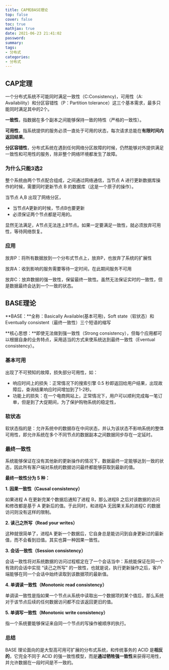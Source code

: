 ```yaml
---
title: CAP和BASE理论
top: false
cover: false
toc: true
mathjax: true
date: 2021-06-23 21:41:02
password:
summary:
tags:
- 分布式
categories:
- 分布式
---
```


## CAP定理

一个分布式系统不可能同时满足一致性（C:Consistency)，可用性（A: Availability）和分区容错性（P：Partition tolerance）这三个基本需求，最多只能同时满足其中的2个。

**一致性**，指数据在多个副本之间能够保持一致的特性（严格的一致性）。

**可用性**，指系统提供的服务必须一直处于可用的状态，每次请求总能在**有限时间内返回结果**。

**分区容错性**，分布式系统在遇到任何网络分区故障的时候，仍然能够对外提供满足一致性和可用性的服务，除非整个网络环境都发生了故障。

### 为什么只能3选2

整个系统由两个节点配合组成，之间通过网络通信，当节点 A 进行更新数据库操作的时候，需要同时更新节点 B 的数据库（这是一个原子的操作）。

当节点 A,B 出现了网络分区，

- 当节点A更新的时候，节点B也要更新
- 必须保证两个节点都是可用的。

显然无法满足，A节点无法连上B节点。如果一定要满足一致性，就必须放弃可用性，等待网络恢复。

### 应用

放弃P：将所有数据放到一个分布式节点上，放弃P，也放弃了系统的扩展性

放弃A：收到影响的服务需要等待一定时间，在此期间服务不可用

放弃C：放弃数据的强一致性，保留最终一致性。虽然无法保证实时的一致性，但是数据最终会达到一个一致的状态。

## BASE理论

**BASE：**全称：Basically Available(基本可用)，Soft state（软状态）和 Eventually consistent（最终一致性）三个短语的缩写

**核心思想：**即使无法做到强一致性（Strong consistency），但每个应用都可以根据自身的业务特点，采用适当的方式来使系统达到最终一致性（Eventual consistency）。

### 基本可用

出现了不可预知的故障，损失部分可用性，如：

- 响应时间上的损失：正常情况下的搜索引擎 0.5 秒即返回给用户结果，出现故障后，查询结果响应时间增加到了1-2秒。
- 功能上的损失：在一个电商网站上，正常情况下，用户可以顺利完成每一笔订单，但是到了大促期间，为了保护购物系统的稳定性，

### 软状态

软状态指的是：允许系统中的数据存在中间状态，并认为该状态不影响系统的整体可用性，即允许系统在多个不同节点的数据副本之间数据同步存在一定延时。

### 最终一致性

系统能够保证在没有其他新的更新操作的情况下，数据最终一定能够达到一致的状态，因此所有客户端对系统的数据访问最终都能够获取到最新的值。

**最终一致性分为 5 种：**

**1. 因果一致性（Causal consistency）**

如果进程 A 在更新完某个数据后通知了进程 B，那么进程B 之后对该数据的访问和修改都是基于 A 更新后的值。于此同时，和进程A 无因果关系的进程C 的数据访问则没有这样的限制。

**2. 读己之所写（Read your writes）**

这种就很简单了，进程A 更新一个数据后，它自身总是能访问到自身更新过的最新值，而不会看到旧值。其实也算一种因果一致性。

**3. 会话一致性（Session consistency）**

会话一致性将对系统数据的访问过程框定在了一个会话当中：系统能保证在同一个有效的会话中实现 “读己之所写” 的一致性，也就是说，执行更新操作之后，客户端能够在同一个会话中始终读取到该数据项的最新值。

**4. 单调读一致性（Monotonic read consistency）**

单调读一致性是指如果一个节点从系统中读取出一个数据项的某个值后，那么系统对于该节点后续的任何数据访问都不应该返回更旧的值。

**5. 单调写一致性（Monotonic write consistency）**

指一个系统要能够保证来自同一个节点的写操作被顺序的执行。

### 总结

BASE 理论面向的是大型高可用可扩展的分布式系统，和传统事务的 ACID 是**相反的**，它完全不同于 ACID 的强一致性模型，而是**通过牺牲强一致性**来获得可用性，并允许数据在一段时间是不一致的。